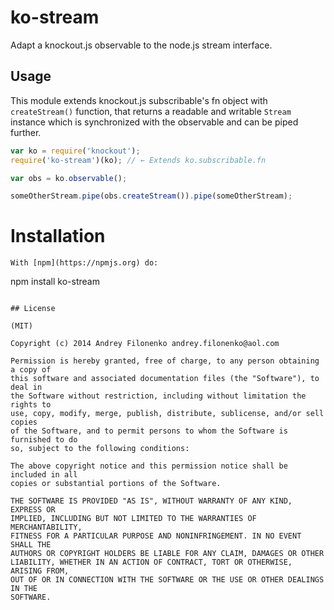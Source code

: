 ko-stream
=========

Adapt a knockout.js observable to the node.js stream interface.

## Usage

This module extends knockout.js subscribable's fn object with `createStream()` function,
that returns a readable and writable `Stream` instance which is synchronized with the observable
and can be piped further.


``` js
var ko = require('knockout');
require('ko-stream')(ko); // ← Extends ko.subscribable.fn

var obs = ko.observable();

someOtherStream.pipe(obs.createStream()).pipe(someOtherStream);

```


Installation
============

```
With [npm](https://npmjs.org) do:

```
npm install ko-stream
```

## License

(MIT)

Copyright (c) 2014 Andrey Filonenko andrey.filonenko@aol.com

Permission is hereby granted, free of charge, to any person obtaining a copy of
this software and associated documentation files (the "Software"), to deal in
the Software without restriction, including without limitation the rights to
use, copy, modify, merge, publish, distribute, sublicense, and/or sell copies
of the Software, and to permit persons to whom the Software is furnished to do
so, subject to the following conditions:

The above copyright notice and this permission notice shall be included in all
copies or substantial portions of the Software.

THE SOFTWARE IS PROVIDED "AS IS", WITHOUT WARRANTY OF ANY KIND, EXPRESS OR
IMPLIED, INCLUDING BUT NOT LIMITED TO THE WARRANTIES OF MERCHANTABILITY,
FITNESS FOR A PARTICULAR PURPOSE AND NONINFRINGEMENT. IN NO EVENT SHALL THE
AUTHORS OR COPYRIGHT HOLDERS BE LIABLE FOR ANY CLAIM, DAMAGES OR OTHER
LIABILITY, WHETHER IN AN ACTION OF CONTRACT, TORT OR OTHERWISE, ARISING FROM,
OUT OF OR IN CONNECTION WITH THE SOFTWARE OR THE USE OR OTHER DEALINGS IN THE
SOFTWARE.
